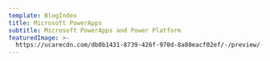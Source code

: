 ```yaml
---
template: BlogIndex
title: Microsoft PowerApps
subtitle: Microsoft PowerApps and Power Platform
featuredImage: >-
  https://ucarecdn.com/db0b1431-8739-426f-970d-8a80eacf02ef/-/preview/-/rotate/270/
---
```

